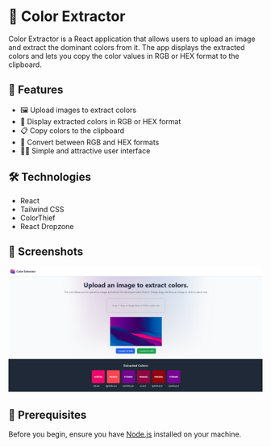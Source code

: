 # 🎨 Color Extractor

Color Extractor is a React application that allows users to upload an image and extract the dominant colors from it. The app displays the extracted colors and lets you copy the color values in RGB or HEX format to the clipboard.

## 🚀 Features

- 🖼️ Upload images to extract colors
- 🎨 Display extracted colors in RGB or HEX format
- 📋 Copy colors to the clipboard
- 🔄 Convert between RGB and HEX formats
- 👩‍💻 Simple and attractive user interface

## 🛠️ Technologies

- React
- Tailwind CSS
- ColorThief
- React Dropzone

## 📸 Screenshots

![App Screenshot](https://github.com/JocelynLlamas/color-extractor-react/blob/main/src/assets/images/Screenshot.png)

## 📝 Prerequisites

Before you begin, ensure you have [Node.js](https://nodejs.org/) installed on your machine.
